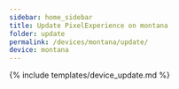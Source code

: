 ```yaml
---
sidebar: home_sidebar
title: Update PixelExperience on montana
folder: update
permalink: /devices/montana/update/
device: montana
---
```

{% include templates/device_update.md %}
